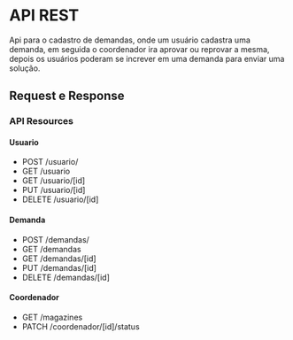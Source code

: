 # API REST
Api para o cadastro de demandas, onde um usuário cadastra uma demanda, em seguida o coordenador ira aprovar ou reprovar a mesma, depois os usuários poderam se increver em uma demanda para enviar uma solução.

## Request e Response

### API Resources
#### Usuario
- POST /usuario/
- GET /usuario
- GET /usuario/[id]
- PUT /usuario/[id]
- DELETE /usuario/[id]

#### Demanda
- POST /demandas/
- GET /demandas
- GET /demandas/[id]
- PUT /demandas/[id]
- DELETE /demandas/[id]

#### Coordenador
- GET /magazines
- PATCH /coordenador/[id]/status
